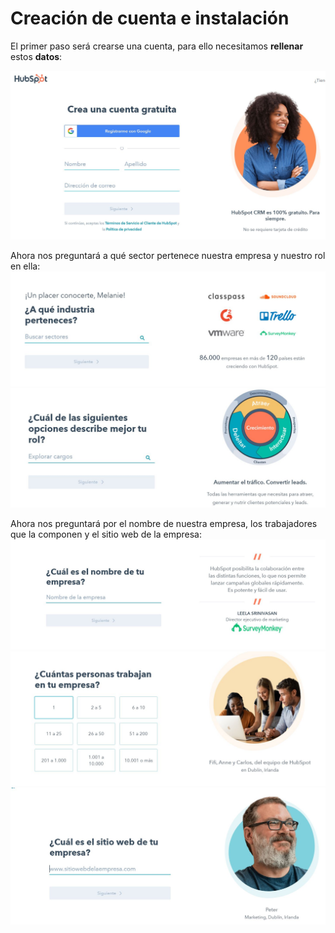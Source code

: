 # Creación de cuenta e instalación

El primer paso será crearse una cuenta, para ello necesitamos **rellenar** estos **datos**:

![PrimerPaso](https://github.com/Meeeldg/hubspot_idp/blob/main/fotos/1.JPG)

Ahora nos preguntará a qué sector pertenece nuestra empresa y nuestro rol en ella:
![SegundoPaso](https://github.com/Meeeldg/hubspot_idp/blob/main/fotos/2.JPG)
![TercerPaso](https://github.com/Meeeldg/hubspot_idp/blob/main/fotos/3.JPG)

Ahora nos preguntará por el nombre de nuestra empresa, los trabajadores que la componen y el sitio web de la empresa:
![CuartoPaso](https://github.com/Meeeldg/hubspot_idp/blob/main/fotos/4.JPG)
![QuintoPaso](https://github.com/Meeeldg/hubspot_idp/blob/main/fotos/5.JPG)
![SextoPaso](https://github.com/Meeeldg/hubspot_idp/blob/main/fotos/6.JPG)







